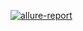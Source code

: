 [![allure-report](https://img.shields.io/badge/-Allure%20Report-blue)](https://6564f2b2b957fc1c8498e78e--aesthetic-rolypoly-b65089.netlify.app/)
